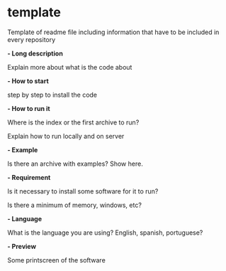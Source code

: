 # template
Template of readme file including information that have to be included in every repository


<b> - Long description</b>
<p>Explain more about what is the code about

<b> - How to start</b>
<p>step by step to install the code

<b> - How to run it</b>
<p>Where is the index or the first archive to run?
<p> Explain how to run locally and on server
  
<b> - Example</b>
<p>Is there an archive with examples? Show here.
  
<b>- Requirement</b>
<p>Is it necessary to install some software for it to run?
<p>Is there a minimum of memory, windows, etc?

<b>- Language</b>
<p>What is the language you are using? English, spanish, portuguese?

<b>- Preview</b>
<p>Some printscreen of the software
